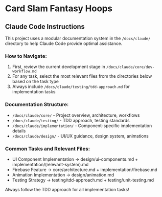 # Card Slam Fantasy Hoops

## Claude Code Instructions

This project uses a modular documentation system in the `/docs/claude/` directory to help Claude Code provide optimal assistance.

### How to Navigate:
1. First, review the current development stage in `/docs/claude/core/dev-workflow.md`
2. For any task, select the most relevant files from the directories below based on the task type
3. Always include `/docs/claude/testing/tdd-approach.md` for implementation tasks

### Documentation Structure:
- `/docs/claude/core/` - Project overview, architecture, workflows
- `/docs/claude/testing/` - TDD approach, testing standards
- `/docs/claude/implementation/` - Component-specific implementation details
- `/docs/claude/design/` - UI/UX guidance, design system, animations

### Common Tasks and Relevant Files:
- UI Component Implementation → design/ui-components.md + implementation/(relevant-system).md
- Firebase Feature → core/architecture.md + implementation/firebase.md
- Animation Implementation → design/animation.md
- Testing Strategy → testing/tdd-approach.md + testing/unit-testing.md

Always follow the TDD approach for all implementation tasks!